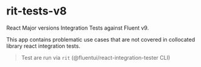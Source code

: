 # rit-tests-v8

React Major versions Integration Tests against Fluent v9.

This app contains problematic use cases that are not covered in collocated library react integration tests.

> Test are run via `rit` (@fluentui/react-integration-tester CLI)
